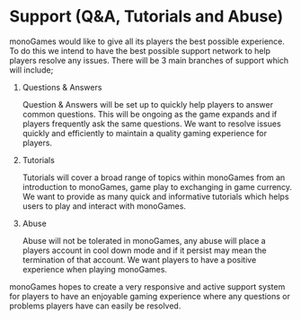 <h1>Support (Q&A, Tutorials and Abuse)</h1>
<p>
monoGames would like to give all its players the best possible experience. To do this we intend to have the best possible support network to help players resolve any issues. There will be 3 main branches of support which will include;
<ol>
  <li>Questions & Answers</li><p></p>
  Question & Answers will be set up to quickly help players to answer common questions. This will be ongoing as the game expands and if players frequently ask the same questions. We want to resolve issues quickly and efficiently to maintain a quality gaming experience for players.<p></p>
  <li>Tutorials</li><p></p>
  Tutorials will cover a broad range of topics within monoGames from an introduction to monoGames, game play to exchanging in game currency. We want to provide as many quick and informative tutorials which helps users to play and interact with monoGames.<p></p>
  <li>Abuse</li><p></p>
  Abuse will not be tolerated in monoGames, any abuse will place a players account in cool down mode and if it persist may mean the termination of that account. We want players to have a positive experience when playing monoGames.
</ol>
monoGames hopes to create a very responsive and active support system for players to have an enjoyable gaming experience where any questions or problems players have can easily be resolved.
</p>

